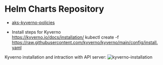 # Helm Charts Repository

 - [aks-kyverno-policies](https://github.com/andriktr/helm-charts/tree/main/charts/aks-kyverno-policies)



 - Install steps for Kyverno  
   https://kyverno.io/docs/installation/ 
   kubectl create -f https://raw.githubusercontent.com/kyverno/kyverno/main/config/install.yaml 



Kyverno installation and intraction with API server:
![kyverno-installation](https://user-images.githubusercontent.com/47947075/186667375-646a2697-6da8-4bd0-b754-9cd9f1bbab6c.png)

